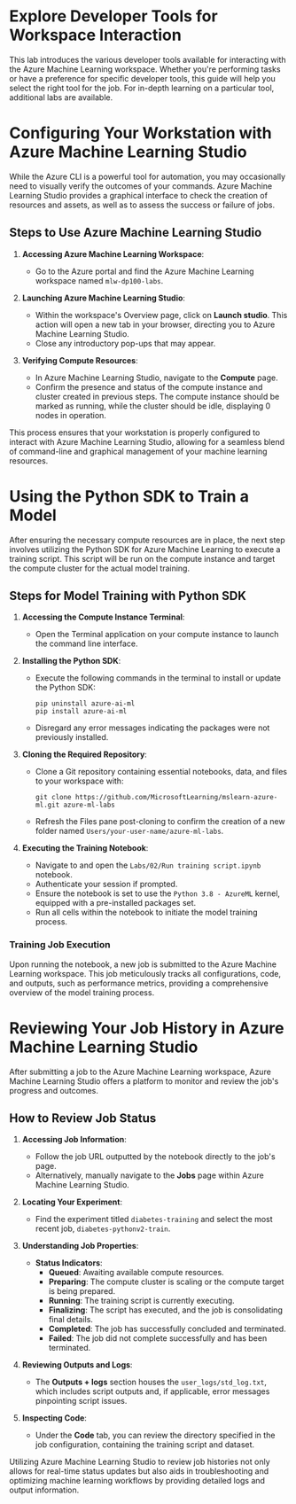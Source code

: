 # Explore Developer Tools for Workspace Interaction

This lab introduces the various developer tools available for interacting with the Azure Machine Learning workspace. Whether you're performing tasks or have a preference for specific developer tools, this guide will help you select the right tool for the job. For in-depth learning on a particular tool, additional labs are available.

# Configuring Your Workstation with Azure Machine Learning Studio

While the Azure CLI is a powerful tool for automation, you may occasionally need to visually verify the outcomes of your commands. Azure Machine Learning Studio provides a graphical interface to check the creation of resources and assets, as well as to assess the success or failure of jobs.

## Steps to Use Azure Machine Learning Studio

1. **Accessing Azure Machine Learning Workspace**:
   - Go to the Azure portal and find the Azure Machine Learning workspace named `mlw-dp100-labs`.

2. **Launching Azure Machine Learning Studio**:
   - Within the workspace's Overview page, click on **Launch studio**. This action will open a new tab in your browser, directing you to Azure Machine Learning Studio.
   - Close any introductory pop-ups that may appear.

3. **Verifying Compute Resources**:
   - In Azure Machine Learning Studio, navigate to the **Compute** page.
   - Confirm the presence and status of the compute instance and cluster created in previous steps. The compute instance should be marked as running, while the cluster should be idle, displaying 0 nodes in operation.

This process ensures that your workstation is properly configured to interact with Azure Machine Learning Studio, allowing for a seamless blend of command-line and graphical management of your machine learning resources.

# Using the Python SDK to Train a Model

After ensuring the necessary compute resources are in place, the next step involves utilizing the Python SDK for Azure Machine Learning to execute a training script. This script will be run on the compute instance and target the compute cluster for the actual model training.

## Steps for Model Training with Python SDK

1. **Accessing the Compute Instance Terminal**:
   - Open the Terminal application on your compute instance to launch the command line interface.

2. **Installing the Python SDK**:
   - Execute the following commands in the terminal to install or update the Python SDK:
     ```
     pip uninstall azure-ai-ml
     pip install azure-ai-ml
     ```
   - Disregard any error messages indicating the packages were not previously installed.

3. **Cloning the Required Repository**:
   - Clone a Git repository containing essential notebooks, data, and files to your workspace with:
     ```
     git clone https://github.com/MicrosoftLearning/mslearn-azure-ml.git azure-ml-labs
     ```
   - Refresh the Files pane post-cloning to confirm the creation of a new folder named `Users/your-user-name/azure-ml-labs`.

4. **Executing the Training Notebook**:
   - Navigate to and open the `Labs/02/Run training script.ipynb` notebook.
   - Authenticate your session if prompted.
   - Ensure the notebook is set to use the `Python 3.8 - AzureML` kernel, equipped with a pre-installed packages set.
   - Run all cells within the notebook to initiate the model training process.

### Training Job Execution

Upon running the notebook, a new job is submitted to the Azure Machine Learning workspace. This job meticulously tracks all configurations, code, and outputs, such as performance metrics, providing a comprehensive overview of the model training process.

# Reviewing Your Job History in Azure Machine Learning Studio

After submitting a job to the Azure Machine Learning workspace, Azure Machine Learning Studio offers a platform to monitor and review the job's progress and outcomes.

## How to Review Job Status

1. **Accessing Job Information**:
   - Follow the job URL outputted by the notebook directly to the job's page.
   - Alternatively, manually navigate to the **Jobs** page within Azure Machine Learning Studio.

2. **Locating Your Experiment**:
   - Find the experiment titled `diabetes-training` and select the most recent job, `diabetes-pythonv2-train`.

3. **Understanding Job Properties**:
   - **Status Indicators**:
     - **Queued**: Awaiting available compute resources.
     - **Preparing**: The compute cluster is scaling or the compute target is being prepared.
     - **Running**: The training script is currently executing.
     - **Finalizing**: The script has executed, and the job is consolidating final details.
     - **Completed**: The job has successfully concluded and terminated.
     - **Failed**: The job did not complete successfully and has been terminated.

4. **Reviewing Outputs and Logs**:
   - The **Outputs + logs** section houses the `user_logs/std_log.txt`, which includes script outputs and, if applicable, error messages pinpointing script issues.

5. **Inspecting Code**:
   - Under the **Code** tab, you can review the directory specified in the job configuration, containing the training script and dataset.

Utilizing Azure Machine Learning Studio to review job histories not only allows for real-time status updates but also aids in troubleshooting and optimizing machine learning workflows by providing detailed logs and output information.
